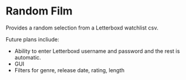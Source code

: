 # Random Film

Provides a random selection from a Letterboxd watchlist csv.

Future plans incliude:
 - Ability to enter Letterboxd username and password and the rest is automatic.
 - GUI
 - Filters for genre, release date, rating, length
